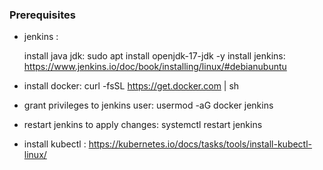 
### Prerequisites

- jenkins : 

    install java jdk: sudo apt install openjdk-17-jdk -y 
    install jenkins: https://www.jenkins.io/doc/book/installing/linux/#debianubuntu

- install docker: curl -fsSL https://get.docker.com | sh

- grant privileges to jenkins user: usermod -aG docker jenkins

- restart jenkins to apply changes: systemctl restart jenkins

- install kubectl : https://kubernetes.io/docs/tasks/tools/install-kubectl-linux/
